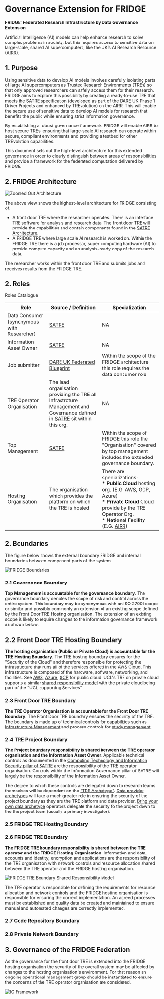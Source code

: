 # Governance Extension for FRIDGE

**FRIDGE: Federated Research Infrastructure by Data Governance Extension**

Artificial Intelligence (AI) models can help enhance research to solve complex problems in society, but this requires access to sensitive data on large-scale, shared AI supercomputers, like the UK’s AI Research Resource (AIRR).

## 1. Purpose

Using sensitive data to develop AI models involves carefully isolating parts of large AI supercomputers as Trusted Research Environments (TREs) so that only approved researchers can safely access them for their research. FRIDGE aims to explore this possibility by creating a ready-to-use TRE that meets the SATRE specification (developed as part of the DARE UK Phase 1 Driver Projects and enhanced by TREvolution) on the AIRR. This will enable the secure use of sensitive data to develop AI models for research that benefits the public while ensuring strict information governance.

By establishing a robust governance framework, FRIDGE will enable AIRR to host secure TREs, ensuring that large-scale AI research can operate within secure, compliant environments and providing a testbed for other TREvolution capabilities.

This document sets out the high-level architecture for this extended governance in order to clearly distinguish between areas of responsibilities and provide a framework for the federated computation delivered by FRIDGE.

## 2. FRIDGE Architecture

![Zoomed Out Architecture](./FRIDGE_Images/Fridge_Zoomed_Out.drawio.svg)

The above view shows the highest-level architecture for FRIDGE consisting of:

- A front door TRE where the researcher operates. There is an interface TRE software for analysis and research data. The front door TRE will provide the capabilities and contain components found in the [SATRE Architecture](https://satre-specification.readthedocs.io/en/stable/architecture.html).
- A FRIDGE TRE where large scale AI research is worked on. Within the FRIDGE TRE there is a job processor, super computing hardware (AI) to provide compute capacity and an analysis-ready copy of the research data.

The researcher works within the front door TRE and submits jobs and receives results from the FRIDGE TRE. 

## 2. Roles

Roles Catalogue

|Role | Source / Definition | Specialization|
|------|---------|--------------|
|Data Consumer (synonymous with Researcher)| [SATRE](https://satre-specification.readthedocs.io/en/latest/roles.html#project-roles)| NA |
| Information Asset Owner | [SATRE](https://satre-specification.readthedocs.io/en/stable/roles.html#data-management-roles)| NA
|Job submitter | [DARE UK Federated Blueprint](https://zenodo.org/records/14192786)| Within the scope of the FRIDGE architecture this role requires the data consumer role |
|TRE Operator Organisation | The lead organisation providing the TRE all Infrastrcture Management and Governance defined in [SATRE](https://satre-specification.readthedocs.io/en/latest/roles.html#project-roles)  sit within this org.| NA
|Top Management | [SATRE](https://satre-specification.readthedocs.io/en/stable/roles.html#governance-roles) | Within the scope of FRIDGE this role the "Organisation" covered by top management includes the extended governance boundary.|
|Hosting Organisation | The organisation which provides the platform on which the TRE is hosted | There are specializations:<br>* **Public Cloud** hosting org. (E.G. AWS, GCP, Azure)<br>* **Private Cloud** Cloud provide by the TRE Operator Org.<br>* **National Facility** (E.G. [AIRR](https://www.ukri.org/news/300-million-to-launch-first-phase-of-new-ai-research-resource/))




## 2. Boundaries

The figure below shows the external boundary FRIDGE and internal boundaries between component parts of the system.

![FRIDGE Boundaries](./FRIDGE_Images/Fridge_Boundaries.drawio.svg)

### 2.1 Governance Boundary

**Top Management is accountable for the governance boundary**. The governance boundary denotes the scope of risk and control across the entire system. This boundary may be synonymous with an ISO 27001 scope or similar and possibly commonly an extension of an existing scope defined by the Front Door TRE Hosting organisation. The extension of an existing scope is likely to require changes to the information governance framework as shown below.

## 2.2 Front Door TRE Hosting Boundary

**The hosting organisation (Public or Private Cloud) is accountable for the TRE Hosting Boundary**. The TRE hosting boundary ensures for the "Security of the Cloud" and therefore responsible for protecting the infrastructure that runs all of the services offered in the AWS Cloud. This infrastructure is composed of the hardware, software, networking, and facilities. See [AWS](https://aws.amazon.com/compliance/shared-responsibility-model/), [Azure](https://learn.microsoft.com/en-us/azure/security/fundamentals/shared-responsibility), [GCP](https://cloud.google.com/architecture/framework/security/shared-responsibility-shared-fate) for public cloud. UCL's TRE on private cloud supports a similar [shared responsibility model](https://isms.arc.ucl.ac.uk/rism02-roles_and_responsibilities/#6shared-responsibility-model) with the private cloud being part of the "UCL supporting Services".

### 2.3 Front Door TRE Boundary

**The TRE Operator Organisation is accountable for the Front Door TRE Boundary**. The Front Door TRE boundary ensures the security of the TRE. The boundary is made up of technical controls for capabilities such as [Infrastructure Management](https://satre-specification.readthedocs.io/en/stable/pillars/computing_technology.html#infrastructure-management) and process controls for [study management](https://satre-specification.readthedocs.io/en/stable/pillars/information_governance.html#study-management).

### 2.4 TRE Project Boundary

**The Project boundary responsibility is shared between the TRE operator organisation and the Information Asset Owner**. Applicable technical controls as documented in the [Computing Technology and Information Security pillar of SATRE](https://satre-specification.readthedocs.io/en/stable/pillars/computing_technology.html#computing-technology-and-information-security) are the responsibility of the TRE operator organisation. Controls within the Information Governance pillar of SATRE will largely be the responsibility of the Information Asset Owner.

The degree to which these controls are delegated down to research teams themselves will be dependant on the ["TRE Archetype"](https://github.com/sa-tre/satre-high-level-design/blob/main/Docs/TRE_Architypes.md). [Data provider archetypes](https://github.com/sa-tre/satre-high-level-design/blob/main/Docs/TRE_Architypes.md#21-data-provider-archetype) will take a much greater role in ensuring the security of the project boundary as they are the TRE platform and data provider. [Bring your own data archetype](https://github.com/sa-tre/satre-high-level-design/blob/main/Docs/TRE_Architypes.md#22-bring-your-own-data-archetype) operators delegate the security fo the project down to the the project team (usually a primary investigator).

### 2.5 FRIDGE TRE Hosting Boundary

### 2.6 FRIDGE TRE Boundary

**The FRIDGE TRE boundary responsibility is shared between the TRE operator and the FRIDGE Hosting Organisation.** Information and data, accounts and identity, encryption and applications are the responsibility of the TRE organisation with network controls and resource allocation shared between the TRE operator and the FRIDGE hosting organisation.

![FRIDGE TRE Boundary Shared Responsibility Model](./FRIDGE_Images/Fridge_Shared_Responsibility_Model.drawio.svg)

The TRE operator is responsible for defining the requirements for resource allocation and network controls and the FRIDGE hosting organisation is responsible for ensuring the correct implementation. An agreed processes must be established and quality data be created and maintained to ensure manual and automated changes are correctly implemented. 


### 2.7 Code Repository Boundary

### 2.8 Private Network Boundary

## 3. Governance of the FRIDGE Federation

As the governance for the front door TRE is extended into the FRIDGE hosting organisation the security of the overall system may be affected by changes to the hosting organisation's environment. For that reason an ongoing operational management group should be instantiated to ensure the concerns of the TRE operator organisation are considered. 

![IG Framework](./FRIDGE_Images/FRIDGE_IGFramework.drawio.svg)

